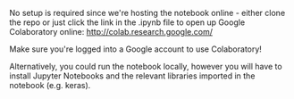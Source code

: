 No setup is required since we're hosting the notebook online - either clone the repo or just click the link in the .ipynb file to open up Google Colaboratory online:
http://colab.research.google.com/

Make sure you're logged into a Google account to use Colaboratory!

Alternatively, you could run the notebook locally, however you will have to install Jupyter Notebooks and the relevant libraries imported in the notebook (e.g. keras).
